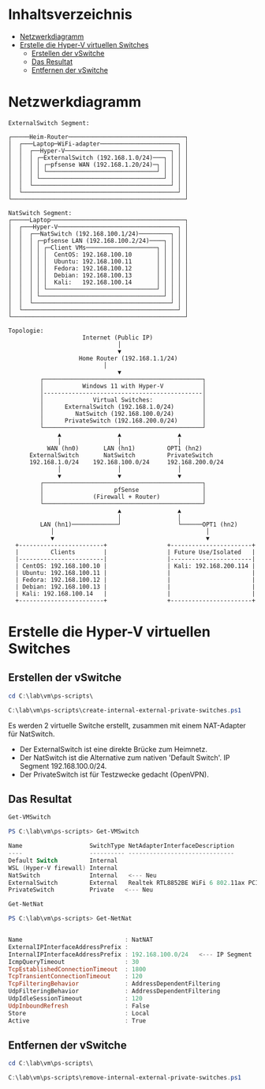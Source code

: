 # Inhaltsverzeichnis
- [Netzwerkdiagramm](#netzwerkdiagramm)
- [Erstelle die Hyper-V virtuellen Switches](#erstelle-die-hyper-v-virtuellen-switches)
  - [Erstellen der vSwitche](#erstellen-der-vswitche)
  - [Das Resultat](#das-resultat)
  - [Entfernen der vSwitche](#entfernen-der-vswitche)

# Netzwerkdiagramm

```plaintext
ExternalSwitch Segment:

┌─────Heim-Router─────────────────────────────────┐
│  ┌───Laptop─WiFi-adapter──────────────────────┐ │
│  │  ┌──Hyper-V──────────────────────────────┐ │ │
│  │  │ ┌─ExternalSwitch (192.168.1.0/24)───┐ │ │ │
│  │  │ │ ┌─pfsense WAN (192.168.1.20/24)─┐ │ │ │ │
│  │  │ │ └───────────────────────────────┘ │ │ │ │
│  │  │ └───────────────────────────────────┘ │ │ │
│  │  └───────────────────────────────────────┘ │ │
│  └────────────────────────────────────────────┘ │
└─────────────────────────────────────────────────┘ 

NatSwitch Segment:
┌─────Laptop──────────────────────────────────────┐
│  ┌───Hyper-V──────────────────────────────────┐ │
│  │  ┌──NatSwitch (192.168.100.1/24)─────────┐ │ │
│  │  │ ┌─pfsense LAN (192.168.100.2/24)────┐ │ │ │
│  │  │ │ ┌─Client VMs────────────────────┐ │ │ │ │
│  │  │ │ │  CentOS: 192.168.100.10       │ │ │ │ │
│  │  │ │ │  Ubuntu: 192.168.100.11       │ │ │ │ │
│  │  │ │ │  Fedora: 192.168.100.12       │ │ │ │ │
│  │  │ │ │  Debian: 192.168.100.13       │ │ │ │ │
│  │  │ │ │  Kali:   192.168.100.14       │ │ │ │ │
│  │  │ │ └───────────────────────────────┘ │ │ │ │
│  │  │ └───────────────────────────────────┘ │ │ │
│  │  └───────────────────────────────────────┘ │ │
│  └────────────────────────────────────────────┘ │
└─────────────────────────────────────────────────┘ 

Topologie:
                     Internet (Public IP)
                               │
                               ▼
                    Home Router (192.168.1.1/24)
	                       │
                               ▼
         ┌─────────────────────────────────────────────┐
         │           Windows 11 with Hyper-V           │
         │---------------------------------------------│
         │              Virtual Switches:              │
         │      ExternalSwitch (192.168.1.0/24)        │
         │         NatSwitch (192.168.100.0/24)        │
         │      PrivateSwitch (192.168.200.0/24)       │
         └─────────────────────────────────────────────┘
              ▲                ▲                ▲
              │                │                │
           WAN (hn0)       LAN (hn1)         OPT1 (hn2)
      ExternalSwitch       NatSwitch         PrivateSwitch
      192.168.1.0/24    192.168.100.0/24     192.168.200.0/24
              │                │                │
              ▼                ▼                ▼
         ┌─────────────────────────────────────────────┐
         │                    pfSense                  │
         │              (Firewall + Router)            │
         └─────────────────────────────────────────────┘
                               ▲                ▲ 
                               │                │
         LAN (hn1)─────────────┘                └──────OPT1 (hn2)
            │                                           │
            ▼                                           ▼
  +------------------------+                 +-----------------------+
  |         Clients        |                 | Future Use/Isolated   |
  |------------------------|                 |-----------------------|
  | CentOS: 192.168.100.10 |                 | Kali: 192.168.200.114 |
  | Ubuntu: 192.168.100.11 |                 |                       |
  | Fedora: 192.168.100.12 |                 |                       |
  | Debian: 192.168.100.13 |                 |                       |
  | Kali: 192.168.100.14   |                 |                       |
  +------------------------+                 +-----------------------+
```

# Erstelle die Hyper-V virtuellen Switches

## Erstellen der vSwitche

```powershell
cd C:\lab\vm\ps-scripts\
```
```powershell
C:\lab\vm\ps-scripts\create-internal-external-private-switches.ps1
```

Es werden 2 virtuelle Switche erstellt, zusammen mit einem NAT-Adapter für NatSwitch.

* Der ExternalSwitch ist eine direkte Brücke zum Heimnetz.
* Der NatSwitch ist die Alternative zum nativen 'Default Switch'. IP Segment 192.168.100.0/24.
* Der PrivateSwitch ist für Testzwecke gedacht (OpenVPN).

## Das Resultat

```powershell
Get-VMSwitch
```
```powershell
PS C:\lab\vm\ps-scripts> Get-VMSwitch

Name                   SwitchType NetAdapterInterfaceDescription
----                   ---------- ------------------------------
Default Switch         Internal
WSL (Hyper-V firewall) Internal
NatSwitch              Internal   <--- Neu
ExternalSwitch         External   Realtek RTL8852BE WiFi 6 802.11ax PCIe Adapter   <--- Neu
PrivateSwitch          Private   <--- Neu
```

```powershell
Get-NetNat
```
```powershell
PS C:\lab\vm\ps-scripts> Get-NetNat


Name                             : NatNAT
ExternalIPInterfaceAddressPrefix :
InternalIPInterfaceAddressPrefix : 192.168.100.0/24   <--- IP Segment
IcmpQueryTimeout                 : 30
TcpEstablishedConnectionTimeout  : 1800
TcpTransientConnectionTimeout    : 120
TcpFilteringBehavior             : AddressDependentFiltering
UdpFilteringBehavior             : AddressDependentFiltering
UdpIdleSessionTimeout            : 120
UdpInboundRefresh                : False
Store                            : Local
Active                           : True
```

## Entfernen der vSwitche

```powershell
cd C:\lab\vm\ps-scripts\
```
```powershell
C:\lab\vm\ps-scripts\remove-internal-external-private-switches.ps1
```
